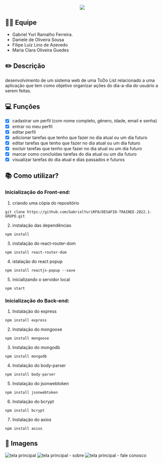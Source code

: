 <p align="center">
  <img  src="https://user-images.githubusercontent.com/62821027/202878856-22915aec-c3bb-4391-88d3-8da54aa9b1db.png">
</p>

## 🧑‍💻 Equipe
- Gabriel Yuri Ramalho Ferreira.
- Daniele de Oliveira Sousa
- Filipe Luiz Lino de Azevedo
- Maria Clara Oliveira Guedes

## ✏️ Descrição
desenvolvimento de um sistema web de uma ToDo List relacionado a uma aplicação que tem como objetivo organizar ações do dia-a-dia do usuário a serem feitas.

## 💻 Funções
 - [x] cadastrar um perfil (com nome completo, gênero, idade, email e senha)
 - [x] entrar no meu perfil
 - [x] editar perfil
 - [x] adicionar tarefas que tenho que fazer no dia atual ou um dia futuro
 - [x] editar tarefas que tenho que fazer no dia atual ou um dia futuro
 - [x] excluir tarefas que tenho que fazer no dia atual ou um dia futuro
 - [x] marcar como concluídas tarefas do dia atual ou um dia futuro
 - [x] visualizar tarefas do dia atual e dias passados e futuros

## 📚 Como utilizar?

### Inicialização do Front-end:

1. criando uma cópia do repositório 
~~~
git clone https://github.com/GabrielYuriRF0/DESAFIO-TRAINEE-2022.1-GRUPO.git
~~~
2. instalação das dependências
~~~
npm install 
~~~
3. instalação do react-router-dom
~~~
npm install react-router-dom
~~~
4. istalação do react popup
~~~
npm install reactjs-popup --save
~~~
5. inicializando o servidor local
~~~
npm start
~~~

### Inicialização do Back-end:

1. Instalação do express
~~~
npm install express
~~~
2. Instalação do mongoose
~~~
npm install mongoose
~~~
3. Instalação do mongodb
~~~
npm install mongodb
~~~
4. Instalação do body-parser
~~~
npm install body-parser
~~~
5. Instalação do jsonwebtoken
~~~
npm install jsonwebtoken
~~~
6. Instalação do bcrypt
~~~
npm install bcrypt
~~~
7. Instalação do axios
~~~
npm install axios
~~~

## 📸 Imagens

![tela principal](https://user-images.githubusercontent.com/62821027/202879052-d2384b3c-945a-402e-bc1d-12b78440955a.png)
![tela principal - sobre](https://user-images.githubusercontent.com/62821027/202879079-bbfb5c96-e78c-46db-8f85-0ca2e215232f.png)
![tela principal - fale conosco](https://user-images.githubusercontent.com/62821027/202879083-39b33656-2917-48d5-a198-1cf319b4d590.png)



 
